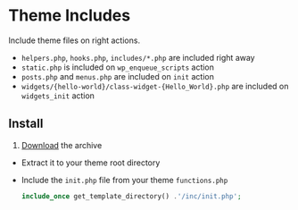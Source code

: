 # Theme Includes

Include theme files on right actions.

* `helpers.php`, `hooks.php`, `includes/*.php` are included right away
* `static.php` is included on `wp_enqueue_scripts` action
* `posts.php` and `menus.php` are included on `init` action
* `widgets/{hello-world}/class-widget-{Hello_World}.php` are included on `widgets_init` action

## Install

1. [Download](https://github.com/ThemeFuse/Theme-Includes/releases/latest) the archive
* Extract it to your theme root directory
* Include the `init.php` file from your theme `functions.php`

	```php
	include_once get_template_directory() .'/inc/init.php';
	```
